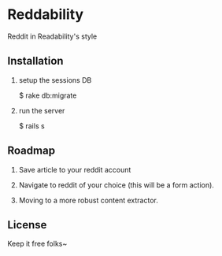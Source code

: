 # Reddability

Reddit in Readability's style

## Installation

1. setup the sessions DB

    $ rake db:migrate

2. run the server

    $ rails s

## Roadmap

1. Save article to your reddit account

2. Navigate to reddit of your choice (this will be a form action).

3. Moving to a more robust content extractor.


## License

Keep it free folks~
